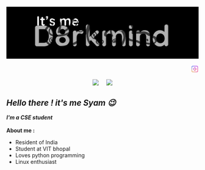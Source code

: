 
<p align="center"><a href="https://github.com/d8rkmind">
 <img src="https://raw.githubusercontent.com/d8rkmind/d8rkmind/main/logo.jpg" />
 </p>
 <p align="right">
  <a href="https://www.instagram.com/_d8rkmind_/"><img src="https://raw.githubusercontent.com/d8rkmind/d8rkmind/a00b44f21c5df1c5b2fc2bd4efaa3b2e0361e1d6/instagram.svg" width=20/></a>


<p align="center"><a href="https://github.com/d8rkmind">
<img height="165" src="https://github-readme-stats.vercel.app/api?username=d8rkmind&show_icons=true&theme=radical&layout=compact&hide_border=true" /></a>
 &nbsp;&nbsp;&nbsp;
<a href="https://github.com/d8rkmind"><img src="https://github-readme-stats.vercel.app/api/top-langs/?username=d8rkmind&layout=compact&theme=radical&hide_border=true" height=160/>
</a>
 </p>
<h2><i>Hello there ! it's me Syam 😉</i></h2>
<b><i>I'm a CSE student</i></b> <br>
<br>
<b> About me :</b>

* Resident of India
* Student at VIT bhopal
* Loves python programming 
* Linux enthusiast


